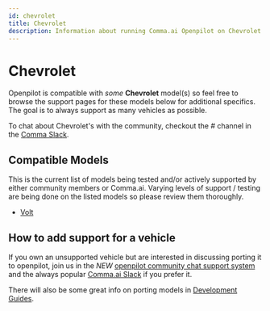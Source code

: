 ```yaml
---
id: chevrolet
title: Chevrolet
description: Information about running Comma.ai Openpilot on Chevrolet vehicles including the Volt and  others.
---
```

# Chevrolet

Openpilot is compatible with *some* **Chevrolet** model(s) so feel free to browse the support pages for these models below for additional specifics.
The goal is to always support as many vehicles as possible.

To chat about Chevrolet's with the community, checkout the # channel in the [Comma Slack](https://slack.comma.ai).

## Compatible Models

This is the current list of models being tested and/or actively supported by either community members or Comma.ai.  Varying levels of support / testing are being done on the listed models so please review them thoroughly.

* [Volt](/vehicles/chevrolet/volt.html)

## How to add support for a vehicle

If you own an unsupported vehicle but are interested in discussing porting it to openpilot, join us in the *NEW* [openpilot community chat support system](https://spectrum.chat/openpilot) and the always popular [Comma.ai Slack](https://slack.comma.ai/) if you prefer it.

There will also be some great info on porting models in [Development Guides](../../development/guides/).

